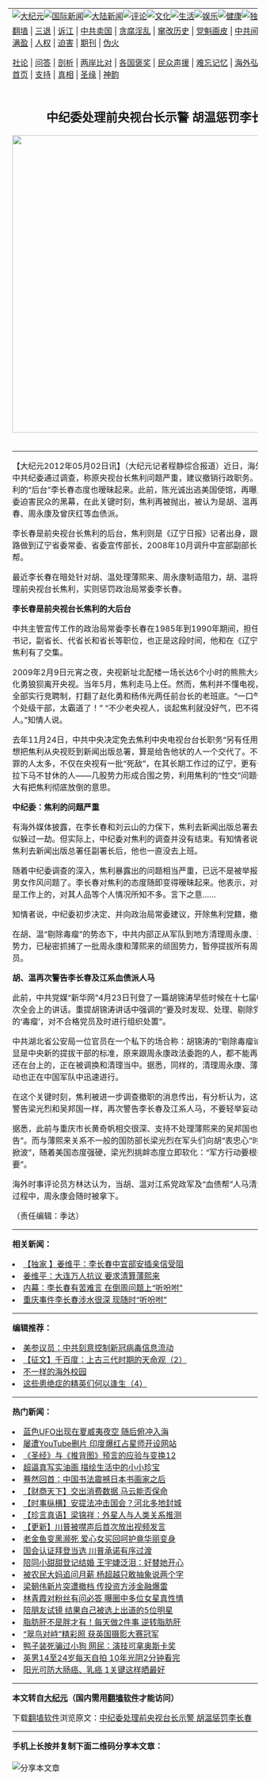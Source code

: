 <a name="1" id="1" target="_blank"></a><span id="1"></span>
<table align=center border="0"><tr><td colspan="2" VALIGN=TOP><a href="https://github.com/kenflc3962/djy/blob/master/gb/nsc413.md#1"><img src="https://raw.githubusercontent.com/kenflc3962/www/master/t/djy/1.jpg" title="大纪元"></a><a href="https://github.com/kenflc3962/djy/blob/master/gb/n24hr.md#1"><img src="https://raw.githubusercontent.com/kenflc3962/www/master/t/djy/3.jpg" title="国际新闻"></a><a href="https://github.com/kenflc3962/djy/blob/master/gb/nsc413.md#1"><img src="https://raw.githubusercontent.com/kenflc3962/www/master/t/djy/4.jpg" title="大陆新闻"></a><a href="https://github.com/kenflc3962/djy/blob/master/gb/news392.md#1"><img src="https://raw.githubusercontent.com/kenflc3962/www/master/t/djy/5.jpg" title="评论"></a><a href="https://github.com/kenflc3962/djy/blob/master/gb/news2007.md#1"><img src="https://raw.githubusercontent.com/kenflc3962/www/master/t/djy/6.jpg" title="文化"></a><a href="https://github.com/kenflc3962/djy/blob/master/gb/news2008.md#1"><img src="https://raw.githubusercontent.com/kenflc3962/www/master/t/djy/7.jpg" title="生活"></a><a href="https://github.com/kenflc3962/djy/blob/master/gb/ncyule.md#1"><img src="https://raw.githubusercontent.com/kenflc3962/www/master/t/djy/8.jpg" title="娱乐"></a><a href="https://github.com/kenflc3962/djy/blob/master/gb/nsc1002.md#1"><img src="https://raw.githubusercontent.com/kenflc3962/www/master/t/djy/9.jpg" title="健康"><a href="https://github.com/kenflc3962/djy/blob/master/gb/nf6092.md#1"><img src="https://raw.githubusercontent.com/kenflc3962/www/master/t/djy/10a.jpg" title="独家"></a><a href="https://github.com/kenflc3962/djy/blob/master/gb/nf4514.md#1"><img src="https://raw.githubusercontent.com/kenflc3962/www/master/t/djy/12a.jpg" title="头条"></a></td></tr>
<tr><td colspan="2" VALIGN=TOP><a target="_blank" href="https://github.com/kenflc3962/www/blob/master/README.md?zsrh#1">翻墙</a> | <a target="_blank" href="https://github.com/kenflc3962/djy/blob/master/gb/nf5657.md#1">三退</a> | <a target="_blank" href="https://github.com/kenflc3962/djy/blob/master/gb/nf6124.md#1">诉江</a> | <a target="_blank" href="https://github.com/kenflc3962/djy/blob/master/gb/nf1176117.md#1">中共卖国</a> | <a target="_blank" href="https://github.com/kenflc3962/djy/blob/master/gb/nf5773.md#1">贪腐淫乱</a> | <a target="_blank" href="https://github.com/kenflc3962/djy/blob/master/gb/nf1176115.md#1">窜改历史</a> | <a target="_blank" href="https://github.com/kenflc3962/djy/blob/master/gb/nf1176107.md#1">党魁画皮</a> | <a target="_blank" href="https://github.com/kenflc3962/djy/blob/master/gb/nf1320400.md#1">中共间谍</a> | <a target="_blank" href="https://github.com/kenflc3962/djy/blob/master/gb/nf1176114.md#1">破坏传统</a> | <a target="_blank" href="https://github.com/kenflc3962/ntdtv/blob/master/gb/prog447_1.md#1">恶贯满盈</a> | <a target="_blank" href="https://github.com/kenflc3962/djy/blob/master/gb/ncid278.md#1">人权</a> | <a target="_blank" href="https://github.com/kenflc3962/djy/blob/master/gb/nf1176111.md#1">迫害</a> | <a target="_blank" href="https://gitlab.com/szzdlab/mh-qikan/blob/master/README.md#1">期刊</a> | <a target="_blank" href="https://github.com/kenflc3962/djy/blob/master/gb/nf5562.md#1">伪火</a></p><p><a target="_blank" href="https://github.com/kenflc3962/djy/blob/master/gb/9p.md#1">社论</a> | <a target="_blank" href="https://github.com/kenflc3962/djy/blob/master/gb/nf4378.md#1">问答</a> | <a target="_blank" href="https://github.com/kenflc3962/djy/blob/master/gb/nf5792.md#1">剖析</a> | <a target="_blank" href="https://github.com/kenflc3962/djy/blob/master/gb/nf5735.md#1">两岸比对</a> | <a target="_blank" href="https://github.com/kenflc3962/djy/blob/master/gb/nf6119.md#1">各国褒奖</a> | <a target="_blank" href="https://github.com/kenflc3962/djy/blob/master/gb/nf6120.md#1">民众声援</a> | <a target="_blank" href="https://github.com/kenflc3962/djy/blob/master/gb/nf1188594.md#1">难忘记忆</a> | <a target="_blank" href="https://github.com/kenflc3962/djy/blob/master/gb/nf3180.md#1">海外弘传</a> | <a target="_blank" href="https://github.com/kenflc3962/djy/blob/master/gb/nf5410.md#1">万人上访</a> | <a target="_blank" href="https://github.com/kenflc3962/www/blob/master/README.md?zsrh#1">平台首页</a> | <a target="_blank" href="https://github.com/kenflc3962/djy/blob/master/gb/nf4386.md#1">支持</a> | <a target="_blank" href="https://github.com/kenflc3962/djy/blob/master/gb/nf4389.md#1">真相</a> | <a target="_blank" href="https://github.com/kenflc3962/djy/blob/master/gb/nf5790.md#1">圣缘</a> | <a target="_blank" href="https://github.com/kenflc3962/djy/blob/master/gb/nf4786.md#1">神韵</a></td></tr>
<tr><td VALIGN=TOP width="626"><h2 align=center>中纪委处理前央视台长示警 胡温惩罚李长春</h2>
<img width="600" src="https://i.epochtimes.com/assets/uploads/2020/12/f258f47b3d77ac2c3b447ced06a5eef5-320x200.jpg" />
<h6></h6>
<hr>
	<p>【大纪元2012年05月02日讯】（大纪元记者程静综合报道）近日，海外媒体报导，中共纪委通过调查，称原央视台长<ahref="https://github.com/kenflc3962/djy/blob/master/gb/tag/%E7%84%A6%E5%88%A9.md#1">焦利</a>问题严重，建议撤销行政职务。而一直力保焦利的“后台”<ahref="https://github.com/kenflc3962/djy/blob/master/gb/tag/%E6%9D%8E%E9%95%BF%E6%98%A5.md#1">李长春</a>态度也暧昧起来。此前，陈光诚出逃美国使馆，再曝<ahref="https://github.com/kenflc3962/djy/blob/master/gb/tag/%E5%91%A8%E6%B0%B8%E5%BA%B7.md#1">周永康</a>及政法委迫害民众的黑幕，在此关键时刻，<ahref="https://github.com/kenflc3962/djy/blob/master/gb/tag/%E7%84%A6%E5%88%A9.md#1">焦利</a>再被抛出，被认为是胡、温再次警告<ahref="https://github.com/kenflc3962/djy/blob/master/gb/tag/%E6%9D%8E%E9%95%BF%E6%98%A5.md#1">李长春</a>、周永康及曾庆红等血债派。</p>
<p>李长春是前央视台长焦利的后台，焦利则是《辽宁日报》记者出身，跟着李长春，一路做到辽宁省委常委、省委宣传部长，2008年10月调升中宣部副部长，同属辽宁帮。</p>
<p>最近李长春在暗处针对胡、温处理薄熙来、<ahref="https://github.com/kenflc3962/djy/blob/master/gb/tag/%E5%91%A8%E6%B0%B8%E5%BA%B7.md#1">周永康</a>制造阻力，胡、温将行动升级，处理前央视台长焦利，实则惩罚政治局常委李长春。</p>
<p><b>李长春是前央视台长焦利的大后台</b></p>
<p>中共主管宣传工作的政治局常委李长春在1985年到1990年期间，担任过辽宁省委副书记，副省长、代省长和省长等职位，也正是这段时间，他和在《辽宁日报》工作的焦利有了交集。</p>
<p>2009年2月9日元宵之夜，央视新址北配楼一场长达6个小时的熊熊大火让前台长赵化勇狼狈离开央视。当年5月，焦利走马上任。然而，焦利并不懂电视，却从上到下全部实行竞聘制，打翻了赵化勇和杨伟光两任前台长的老班底。“一口气提拔了400多个处级干部，太霸道了！” “不少老央视人，谈起焦利就没好气，巴不得他赶紧走人。”知情人说。</p>
<p>去年11月24日，中共中央决定免去焦利中央电视台台长职务“另有任用”。李长春原本想把焦利从央视贬到新闻出版总署，算是给告他状的人一个交代了。不成想，焦利得罪的人太多，不仅在央视有一批“死敌”，在其长期工作过的辽宁，更有一批不把焦利拉下马不甘休的人——几股势力形成合围之势，利用焦利的“性交”问题作为突破口，大有把焦利彻底放倒的意思。</p>
<p><b>中纪委：焦利的问题严重</b></p>
<p>有海外媒体披露，在李长春和刘云山的力保下，焦利去新闻出版总署去当三把手，好似躲过一劫。但实际上，中纪委对焦利的调查并没有结束。有知情者说，在正式宣布焦利去新闻出版总署任副署长后，他也一直没去上班。</p>
<p>随着中纪委调查的深入，焦利暴露出的问题相当严重，已远不是被举报的“性交”这种男女作风问题了。李长春对焦利的态度随即变得暧昧起来。他表示，对焦利的了解多是工作上的，对其人品等个人情况所知不多。言下之意……</p>
<p>知情者说，中纪委初步决定、并向政治局常委建议，开除焦利党籍，撤销行政职务。</p>
<p>在胡、温“剔除毒瘤”的势态下，中共内部正从军队到地方清理周永康、薄熙来的残余势力，已秘密抓捕了一批周永康和薄熙来的顽固势力，暂停提拔所有周永康派别的官员。</p>
<p><b>胡、温再次警告李长春及江系血债派人马</b></p>
<p>此前，中共党媒“新华网”4月23日刊登了一篇<ahref="https://github.com/kenflc3962/djy/blob/master/gb/tag/%E8%83%A1%E9%94%A6%E6%B6%9B.md#1">胡锦涛</a>早些时候在十七届中央纪委第七次全会上的讲话。重提胡锦涛讲话中强调的“要及时发现、处理、剔除党的肌体上的‘毒瘤’，对不合格党员及时进行组织处置”。</p>
<p>中共湖北省公安局一位官员在一个私下的场合称：<ahref="https://github.com/kenflc3962/djy/blob/master/gb/tag/%E8%83%A1%E9%94%A6%E6%B6%9B.md#1">胡锦涛</a>的“剔除毒瘤论”公布，很明显是中央新的提拔干部的标准，原来跟周永康政法委跑的人，都不能再提拔了，现在还在台上的，正在被调换和清理当中。据悉，同样的，清理周永康、薄熙来势力的行动也正在中国军队中迅速进行。</p>
<p>在这个关键时刻，焦利被进一步调查撤职的消息传出，有分析认为，这是胡、温如同警告梁光烈和吴邦国一样，再次警告李长春及江系人马，不要轻举妄动站错队。</p>
<p>据悉，此前与重庆市长黄奇帆相交很深、支持不处理薄熙来的吴邦国也受到中央“警告”。而与薄熙来关系不一般的国防部长梁光烈在军头们向胡“表忠心”时，却在“南海掀波”，随着美国态度强硬，梁光烈挑衅态度立即软化：“军方行动要根据国家外交需要”。</p>
<p>海外时事评论员方林达认为，当胡、温对江系党政军及“血债帮”人马清洗和收编完成过程中，周永康会随时被拿下。</p>
<p>（责任编辑：季达）</p>
	
<hr>


<strong>相关新闻：</strong>
<li><a href="https://github.com/kenflc3962/djy/blob/master/gb/9/8/7/n2615370.md#1">【独家 】姜维平：李长春中宣部安插亲信受阻</a></li>
<li><a href="https://github.com/kenflc3962/djy/blob/master/gb/11/8/15/n3344847.md#1">姜维平：大连万人抗议 要求清算薄熙来</a></li>
<li><a href="https://github.com/kenflc3962/djy/blob/master/gb/12/4/15/n3566157.md#1">内幕：李长春有苦难言 在倒周问题上“听吩咐”</a></li>
<li><a href="https://github.com/kenflc3962/djy/blob/master/gb/12/4/21/n3570889.md#1">重庆事件李长春涉水很深 现随时“听吩咐”</a></li>
<hr>


<strong>编辑推荐：</strong>
<li><a href="https://github.com/onzhi266/djy/blob/master/gb/20/2/22/n11887949.md#1">美参议员：中共刻意控制新冠病毒信息流动</a></li>
<li><a href="https://github.com/tsiac2612/djy/blob/master/gb/19/3/22/n11132788.md#1" target="_blank">【征文】千百度：上古三代时期的天命观（2）</a></li><li><a href="https://github.com/kenflc3962/djy/blob/master/gb/18/6/9/n10469652.md?dfh#1" target="_blank">不一样的海外校园</a></li><li><a href="https://github.com/tsiac2612/djy/blob/master/gb/18/9/16/n10718504.md#1" target="_blank">这些患绝症的精英们何以逢生（4）</a></li>
<hr>

<strong>热门新闻：</strong>
<li><a href="https://github.com/kenflc3962/djy/blob/master/gb/21/1/4/n12665017.md#1">蓝色UFO出现在夏威夷夜空 随后俯冲入海</a></li>
<li><a href="https://github.com/kenflc3962/djy/blob/master/gb/21/1/3/n12663595.md#1">屡遭YouTube删片 印度爆红占星师开设网站</a></li>
<li><a href="https://github.com/kenflc3962/djy/blob/master/gb/20/10/3/n12449907.md#1">《圣经》与《推背图》预言的应验与变换12</a></li>
<li><a href="https://github.com/kenflc3962/djy/blob/master/gb/21/1/4/n12665193.md#1">超逼真写实油画 描绘生活中的小小珍宝</a></li>
<li><a href="https://github.com/kenflc3962/djy/blob/master/gb/18/12/14/n10910370.md#1">蓦然回首：中国书法震撼日本书画家之后</a></li>
<li><a href="https://github.com/kenflc3962/djy/blob/master/gb/21/1/8/n12676468.md#1">【财商天下】交出消费数据 马云能否保命</a></li>
<li><a href="https://github.com/kenflc3962/djy/blob/master/gb/21/1/8/n12674454.md#1">【时事纵横】安提法冲击国会？河北多地封城</a></li>
<li><a href="https://github.com/kenflc3962/djy/blob/master/gb/21/1/8/n12675356.md#1">【珍言真语】梁锦祥：外星人与人类关系推测</a></li>
<li><a href="https://github.com/kenflc3962/djy/blob/master/gb/21/1/6/n12671553.md#1">【更新】川普被噤声后首次放出视频发言</a></li>
<li><a href="https://github.com/kenflc3962/djy/blob/master/gb/21/1/7/n12673072.md#1">老金鱼变黑濒死 爱心女买回呵护竟华丽变身</a></li>
<li><a href="https://github.com/kenflc3962/djy/blob/master/gb/21/1/7/n12673189.md#1">国会认证拜登当选 川普承诺有序过渡</a></li>
<li><a href="https://github.com/kenflc3962/djy/blob/master/gb/21/1/7/n12672836.md#1">陪同小甜甜登记结婚 王宇婕泛泪：好替她开心</a></li>
<li><a href="https://github.com/kenflc3962/djy/blob/master/gb/21/1/7/n12673990.md#1">被农民大妈追问月薪 杨超越只敢抽象说两个字</a></li>
<li><a href="https://github.com/kenflc3962/djy/blob/master/gb/21/1/6/n12671310.md#1">梁朝伟新片突遭撤档 传投资方涉金融爆雷</a></li>
<li><a href="https://github.com/kenflc3962/djy/blob/master/gb/21/1/6/n12671557.md#1">林青霞对粉丝有问必答 曝圈中多位女星真性情</a></li>
<li><a href="https://github.com/kenflc3962/djy/blob/master/gb/21/1/7/n12674191.md#1">陪朋友试镜 结果自己被选上出道的5位明星</a></li>
<li><a href="https://github.com/kenflc3962/djy/blob/master/gb/21/1/7/n12672247.md#1">脂肪肝不是胖才有！每天做2件事 逆转脂肪肝</a></li>
<li><a href="https://github.com/kenflc3962/djy/blob/master/gb/21/1/7/n12673448.md#1">“翠鸟对峙”精彩照 获英国摄影大赛冠军</a></li>
<li><a href="https://github.com/kenflc3962/djy/blob/master/gb/21/1/6/n12669973.md#1">鸭子装死骗过小狗 网民：演技可拿奥斯卡奖</a></li>
<li><a href="https://github.com/kenflc3962/djy/blob/master/gb/21/1/6/n12670236.md#1">英男14至24岁每天自拍 10年光阴2分钟看完</a></li>
<li><a href="https://github.com/kenflc3962/djy/blob/master/gb/21/1/2/n12662262.md#1">阳光可防大肠癌、乳癌 1关键这样晒最好</a></li>
<hr>

<strong>本文转自<a href="https://www.epochtimes.com">大纪元</a>（国内需用<a href="https://github.com/kenflc3962/www/blob/master/README.md#8">翻墙软件</a>才能访问）</strong><p>下载<a href="https://github.com/kenflc3962/www/blob/master/README.md#8">翻墙软件</a>浏览原文：<a href="https://www.epochtimes.com/gb/12/5/2/n3579182.htm">中纪委处理前央视台长示警 胡温惩罚李长春</a></p><hr>

<strong>手机上长按并复制下面二维码分享本文章：</strong><br><br><img src="https://chart.apis.google.com/chart?cht=qr&chs=240x240&choe=UTF-8&chld=M|2&chl=https://github.com/kenflc3962/djy/blob/master/gb/12/5/2/n3579182.md%231" title="分享本文章"></td><td VALIGN=TOP><a href="https://github.com/kenflc3962/djy/blob/master/gb/16/1/21/n4622075.md?dfh#1" target="_blank"><img src="https://raw.githubusercontent.com/kenflc3962/djy/master/gb/300/wei-f1.jpg" title="中共的伪火骗局"  alt="中共的伪火骗局"></a><br><a href="https://github.com/kenflc3962/www/blob/master/README.md?dfh#9" target="_blank"><img src="https://raw.githubusercontent.com/kenflc3962/djy/master/gb/300/yong-h.jpg" title="永恒的见证"  alt="永恒的见证"></a><br><a href="https://github.com/kenflc3962/djy/blob/master/gb/13/9/29/n3974789.md?dfh#1" target="_blank"><img src="https://raw.githubusercontent.com/kenflc3962/djy/master/gb/300/shang-lnz.jpg" title="善良女子被中共投男牢"  alt="善良女子被中共投男牢"></a><br><a href="https://github.com/kenflc3962/djy/blob/master/gb/16/3/16/n4663449.md?dfh#1" target="_blank"><img src="https://raw.githubusercontent.com/kenflc3962/djy/master/gb/300/huo-z3.jpg" title="警卫目击活摘器官"  alt="警卫目击活摘器官"></a><br><a href="https://github.com/kenflc3962/djy/blob/master/gb/16/8/7/n8177641.md?dfh#1" target="_blank"><img src="https://raw.githubusercontent.com/kenflc3962/djy/master/gb/300/huo-z4.jpg" title="证人描述活摘恐怖"  alt="证人描述活摘恐怖"></a><br><a href="https://github.com/kenflc3962/djy/blob/master/gb/10/4/19/n2881569.md?dfh#1" target="_blank"><img src="https://raw.githubusercontent.com/kenflc3962/djy/master/gb/300/huo-z1.jpg" title="揭开活摘器官黑幕"  alt="揭开活摘器官黑幕"></a><br><a href="https://github.com/kenflc3962/djy/blob/master/gb/10/11/7/n3077476.md?dfh#1" target="_blank"><img src="https://raw.githubusercontent.com/kenflc3962/djy/master/gb/300/ma-ks.jpg" title="马克思的成魔之路"  alt="马克思的成魔之路"></a><br><a href="https://github.com/kenflc3962/djy/blob/master/gb/14/6/9/n4173977.md?dfh#1" target="_blank"><img src="https://raw.githubusercontent.com/kenflc3962/djy/master/gb/300/chang-zs.jpg" title="藏字石 蕴天机"  alt="藏字石 蕴天机"></a><br><a href="https://github.com/kenflc3962/djy/blob/master/gb/18/5/10/n10381511.md?dfh#1" target="_blank"><img src="https://raw.githubusercontent.com/kenflc3962/djy/master/gb/300/st1.jpg" title="关注3亿人三退"  alt="关注3亿人三退"></a><br><a href="https://github.com/kenflc3962/djy/blob/master/gb/18/3/21/n10237682.md?dfh#1" target="_blank"><img src="https://raw.githubusercontent.com/kenflc3962/djy/master/gb/300/jie-t.jpg" title="解体中共复兴中华"  alt="解体中共复兴中华"></a><br><a href="https://github.com/kenflc3962/djy/blob/master/gb/9/2/9/n2422991.md?dfh#1" target="_blank"><img src="https://raw.githubusercontent.com/kenflc3962/djy/master/gb/300/gao-zs.jpg" title="中共迫害良心律师"  alt="中共迫害良心律师"></a><br><a href="https://github.com/kenflc3962/djy/blob/master/gb/18/12/9/n10900044.md?dfh#1" target="_blank"><img src="https://raw.githubusercontent.com/kenflc3962/djy/master/gb/300/sj1.jpg" title="303万人举报江泽民"  alt="303万人举报江泽民"></a><br><a href="https://github.com/kenflc3962/djy/blob/master/gb/18/8/28/n10672014.md?dfh#1" target="_blank"><img src="https://raw.githubusercontent.com/kenflc3962/djy/master/gb/300/sj2.jpg" title="这些官员为何起诉江泽民"  alt="这些官员为何起诉江泽民"></a><br><a href="https://github.com/kenflc3962/djy/blob/master/gb/8/12/18/n2367165.md?dfh#1" target="_blank"><img src="https://raw.githubusercontent.com/kenflc3962/djy/master/gb/300/liangan.jpg" title="海峡两岸的强烈对比"  alt="海峡两岸的强烈对比"></a><br><a href="https://github.com/kenflc3962/djy/blob/master/gb/15/12/10/n4593139.md?dfh#1" target="_blank"><img src="https://raw.githubusercontent.com/kenflc3962/djy/master/gb/300/jia-ndzl.jpg" title="加拿大总理的贺信"  alt="加拿大总理的贺信"></a><br><a href="https://github.com/kenflc3962/djy/blob/master/gb/11/6/17/n3289382.md?dfh#1" target="_blank"><img src="https://raw.githubusercontent.com/kenflc3962/djy/master/gb/300/xiao-wd.jpg" title="探寻真相兼听则明"  alt="探寻真相兼听则明"></a><br><a href="https://github.com/kenflc3962/djy/blob/master/gb/18/10/27/n10812623.md?dfh#1" target="_blank"><img src="https://raw.githubusercontent.com/kenflc3962/djy/master/gb/300/yindu.jpg" title="印度媒体报道东方"  alt="印度媒体报道东方"></a><br><a href="https://github.com/kenflc3962/djy/blob/master/gb/18/6/9/n10469652.md?dfh#1" target="_blank"><img src="https://raw.githubusercontent.com/kenflc3962/djy/master/gb/300/xie-j.jpg" title="不一样的海外校园"  alt="不一样的海外校园"></a><br><a href="https://github.com/kenflc3962/djy/blob/master/gb/7/4/5/n1669415.md?dfh#1" target="_blank"><img src="https://raw.githubusercontent.com/kenflc3962/djy/master/gb/300/li-up.jpg" title="从大师到徒弟的传奇"  alt="从大师到徒弟的传奇"></a><br><a href="https://github.com/kenflc3962/djy/blob/master/gb/17/5/26/n9191512.md?dfh#1" target="_blank"><img src="https://raw.githubusercontent.com/kenflc3962/djy/master/gb/300/zfl2.jpg" title="亿万人与东方一本奇书"  alt="亿万人与东方一本奇书"></a><br><a href="https://github.com/kenflc3962/djy/blob/master/gb/13/11/27/n4020290.md?dfh#1" target="_blank"><img src="https://raw.githubusercontent.com/kenflc3962/djy/master/gb/300/zhen-h.jpg" title="大陆见不到的震撼场面"  alt="大陆见不到的震撼场面"></a><br><a href="https://github.com/kenflc3962/djy/blob/master/gb/15/7/17/n4482910.md?dfh#1" target="_blank"><img src="https://raw.githubusercontent.com/kenflc3962/djy/master/gb/300/dalu-sk.jpg" title="人心向善 大陆当初盛况"  alt="人心向善 大陆当初盛况"></a><br><a href="https://github.com/kenflc3962/djy/blob/master/gb/19/1/5/n10955468.md?dfh#1" target="_blank"><img src="https://raw.githubusercontent.com/kenflc3962/djy/master/gb/300/zfl1.jpg" title="追寻真理 这书讲什么"  alt="追寻真理 这书讲什么"></a><br><a href="https://github.com/kenflc3962/www/blob/master/README.md?dfh#1" target="_blank"><img src="https://raw.githubusercontent.com/kenflc3962/djy/master/gb/300/fq1.jpg" title="下载免费翻墙软件"  alt="下载免费翻墙软件"></a><br></td></tr></table>
